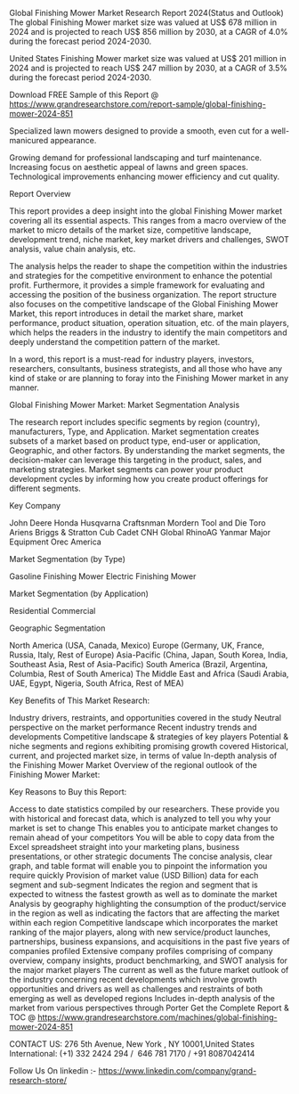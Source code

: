 Global Finishing Mower Market Research Report 2024(Status and Outlook)
The global Finishing Mower market size was valued at US$ 678 million in 2024 and is projected to reach US$ 856 million by 2030, at a CAGR of 4.0% during the forecast period 2024-2030.

United States Finishing Mower market size was valued at US$ 201 million in 2024 and is projected to reach US$ 247 million by 2030, at a CAGR of 3.5% during the forecast period 2024-2030.

Download FREE Sample of this Report @ https://www.grandresearchstore.com/report-sample/global-finishing-mower-2024-851

Specialized lawn mowers designed to provide a smooth, even cut for a well-manicured appearance.

Growing demand for professional landscaping and turf maintenance. Increasing focus on aesthetic appeal of lawns and green spaces. Technological improvements enhancing mower efficiency and cut quality.

Report Overview

This report provides a deep insight into the global Finishing Mower market covering all its essential aspects. This ranges from a macro overview of the market to micro details of the market size, competitive landscape, development trend, niche market, key market drivers and challenges, SWOT analysis, value chain analysis, etc.

The analysis helps the reader to shape the competition within the industries and strategies for the competitive environment to enhance the potential profit. Furthermore, it provides a simple framework for evaluating and accessing the position of the business organization. The report structure also focuses on the competitive landscape of the Global Finishing Mower Market, this report introduces in detail the market share, market performance, product situation, operation situation, etc. of the main players, which helps the readers in the industry to identify the main competitors and deeply understand the competition pattern of the market.

In a word, this report is a must-read for industry players, investors, researchers, consultants, business strategists, and all those who have any kind of stake or are planning to foray into the Finishing Mower market in any manner.

Global Finishing Mower Market: Market Segmentation Analysis

The research report includes specific segments by region (country), manufacturers, Type, and Application. Market segmentation creates subsets of a market based on product type, end-user or application, Geographic, and other factors. By understanding the market segments, the decision-maker can leverage this targeting in the product, sales, and marketing strategies. Market segments can power your product development cycles by informing how you create product offerings for different segments.

Key Company

John Deere
Honda
Husqvarna
Craftsnman
Mordern Tool and Die
Toro
Ariens
Briggs & Stratton
Cub Cadet
CNH Global
RhinoAG
Yanmar
Major Equipment
Orec America

Market Segmentation (by Type)

Gasoline Finishing Mower
Electric Finishing Mower

Market Segmentation (by Application)

Residential
Commercial

Geographic Segmentation

North America (USA, Canada, Mexico)
Europe (Germany, UK, France, Russia, Italy, Rest of Europe)
Asia-Pacific (China, Japan, South Korea, India, Southeast Asia, Rest of Asia-Pacific)
South America (Brazil, Argentina, Columbia, Rest of South America)
The Middle East and Africa (Saudi Arabia, UAE, Egypt, Nigeria, South Africa, Rest of MEA)

Key Benefits of This Market Research:

Industry drivers, restraints, and opportunities covered in the study
Neutral perspective on the market performance
Recent industry trends and developments
Competitive landscape & strategies of key players
Potential & niche segments and regions exhibiting promising growth covered
Historical, current, and projected market size, in terms of value
In-depth analysis of the Finishing Mower Market
Overview of the regional outlook of the Finishing Mower Market:

Key Reasons to Buy this Report:

Access to date statistics compiled by our researchers. These provide you with historical and forecast data, which is analyzed to tell you why your market is set to change
This enables you to anticipate market changes to remain ahead of your competitors
You will be able to copy data from the Excel spreadsheet straight into your marketing plans, business presentations, or other strategic documents
The concise analysis, clear graph, and table format will enable you to pinpoint the information you require quickly
Provision of market value (USD Billion) data for each segment and sub-segment
Indicates the region and segment that is expected to witness the fastest growth as well as to dominate the market
Analysis by geography highlighting the consumption of the product/service in the region as well as indicating the factors that are affecting the market within each region
Competitive landscape which incorporates the market ranking of the major players, along with new service/product launches, partnerships, business expansions, and acquisitions in the past five years of companies profiled
Extensive company profiles comprising of company overview, company insights, product benchmarking, and SWOT analysis for the major market players
The current as well as the future market outlook of the industry concerning recent developments which involve growth opportunities and drivers as well as challenges and restraints of both emerging as well as developed regions
Includes in-depth analysis of the market from various perspectives through Porter
Get the Complete Report & TOC @ https://www.grandresearchstore.com/machines/global-finishing-mower-2024-851

CONTACT US:
276 5th Avenue, New York , NY 10001,United States
International: (+1) 332 2424 294 /  646 781 7170 / +91 8087042414

Follow Us On linkedin :- https://www.linkedin.com/company/grand-research-store/
